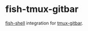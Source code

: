 # fish-tmux-gitbar

[fish-shell](https://fishshell.com/) integration for [tmux-gitbar](https://github.com/arl/tmux-gitbar).
